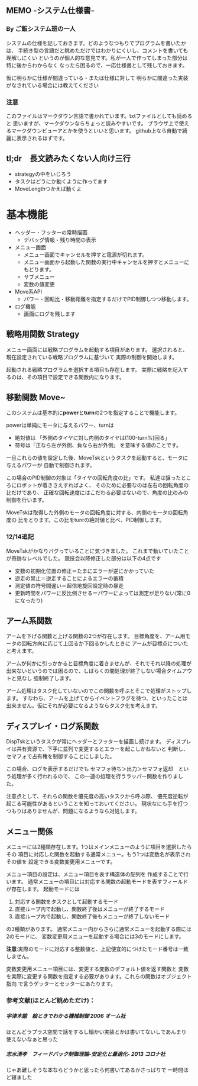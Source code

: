 ## MEMO -システム仕様書-
### By ご飯システム班の一人
システムの仕様を記しておきます。どのようなつもりでプログラムを書いたかは、
手続き型の言語だと眺めただけではわかりにくいし、コメントを書いても理解しにくい
というのが個人的な意見です。私が一人で作ってしまった部分は特に後からわからなく
なったら困るので、一応仕様書として残しておきます。

仮に明らかに仕様が間違っている・または仕様に対して
明らかに間違った実装がなされている場合には教えてください
### 注意
このファイルはマークダウン言語で書かれています。txtファイルとしても読めると
思いますが、マークダウンならちょっと読みやすいです。
ブラウザ上で使えるマークダウンビューアとかを使うといいと思います。
github上なら自動で綺麗に表示されるはずです。


## tl;dr　長文読みたくない人向け三行
+ strategyの中をいじろう
+ タスクはどうにか動くように作ってます
+ MoveLengthつかえば動くよ

# 基本機能
+ ヘッダー・フッターの常時描画
  + デバッグ情報・残り時間の表示
+ メニュー画面
  + メニュー画面でキャンセルを押すと電源が切れます。
  + メニュー画面から起動した関数の実行中キャンセルを押すとメニューにもどります。
  + サブメニュー
  + 変数の値変更
+ Move系API
  + パワー・回転比・移動距離を指定するだけでPID制御しつつ移動します。
+ ログ機能
  + 画面にログを残します

## 戦略用関数 Strategy
メニュー画面には戦略プログラムを起動する項目があります。
選択されると、現在設定されている戦略プログラムに基づいて
実際の制御を開始します。

起動される戦略プログラムを選択する項目も存在します。
実際に戦略を記入するのは、その項目で設定できる関数内になります。

## 移動関数 Move~
このシステムは基本的に**power**と**turn**の2つを指定することで機能します。

powerは単純にモータに与えるパワー、turnは
+ 絶対値は 「外側のタイヤに対し内側のタイヤは(100-turn%)回る」
+ 符号は「正なら左が外側、負なら右が外側」
を意味する値のことです。

一旦これらの値を設定した後、MoveTskというタスクを起動すると、モータに与えるパワーが
自動で制御されます。

この場合のPID制御の対象は「タイヤの回転角度の比」です。
私達は狙ったところにロボットが着きさえすればよく、
そのために必要なのは左右の回転角度の比だけであり、
正確な回転速度にはこだわる必要はないので、角度の比のみの制御を行います。

MoveTskは取得した外側のモータの回転角度に対する、内側のモータの回転角度の
比をとります。この比をtunrの絶対値と比べ、PID制御します。

### 12/14追記　
MoveTskがかなりバグっていることに気づきました。
これまで動いていたことが奇跡なレベルでした。
競技会以降修正した部分は以下の4点です

+ 変数の初期化位置の修正＝たまにエラーが逆にかかっていた
+ 逆走の禁止＝逆走することによるエラーの蓄積
+ 測定値の符号間違い＝超信地旋回設定時の暴走
+ 更新時間をパワーに反比例させる＝パワーによっては測定が足りない(常に0になったり)

## アーム系関数
アームを下げる関数と上げる関数の2つが存在します。
目標角度を、アーム用モータの回転方向に応じて上回るか下回るかしたときに
アームが目標点についたと考えます。

アームが何かに引っかかると目標角度に着きませんが、それでそれ以降の処理が
出来ないというのでは困るので、しばらくの間処理が終了しない場合タイムアウトと見なし
強制終了します。

アーム処理はタスク化していないのでこの関数を呼ぶとそこで処理がストップします。
すなわち、アームを上げてからイベントフラグを待つ、といったことは
出来ません。仮にそれが必要になるようならタスク化を考えます。

## ディスプレイ・ログ系関数
DispTskというタスクが常にヘッダーとフッターを描画し続けます。
ディスプレイは共有資源で、下手に並列で変更するとエラーを起こしかねないと
判断し、セマフォで占有権を制御することにしました。

この場合、ログを表示するだけでも
セマフォ待ち＞出力＞セマフォ返却　という処理が多く行われるので、
この一連の処理を行うラッパー関数を作りました。

注意点として、それらの関数を優先度の高いタスクから呼ぶ際、
優先度逆転が起こる可能性があるということを知っておいてください。
現状なにも手を打つつもりはありませんが、問題になるようなら対処します。

## メニュー関係
メニューには2種類存在します。1つはメインメニューのように項目を選択したらその
項目に対応した関数を起動する通常メニュー。もう1つは変数名が表示されその値を
設定できる変数変更用メニューです。

メニュー項目の設定は、メニュー項目を表す構造体の配列を
作成することで行います。
通常メニューの項目には対応する関数の起動モードを表すフィールドが存在します。
起動モードには
1. 対応する関数をタスクとして起動するモード
2. 直接ループ内で起動し、関数終了後はメニューが終了するモード
3. 直接ループ内で起動し、関数終了後もメニューが終了しないモード

の3種類があります。
通常メニュー内からさらに通常メニューを起動する際には2のモードに、
変数変更用メニューを起動する場合には3のモードにします。

**注意**:実際のモードに対応する整数値と、上記便宜的につけたモード番号は一致しません。

変数変更用メニュー項目には、変更する変数のデフォルト値を返す関数と
変数を実際に変更する関数を指定する必要があります。これらの関数はオブジェクト指向
で言うゲッターとセッターにあたります。

### 参考文献(ほとんど眺めただけ)：
##### 宇津木諭　絵ときでわかる機械制御 2006 オーム社
ほとんどラプラス空間で話をするし細かい実装とかは書いてないしであんまり
使えないなぁと思った
##### 志水清孝　フィードバック制御理論-安定化と最適化- 2013 コロナ社
じゃあ難しそうな本ならどうかと思ったら何書いてあるかさっぱりで
一時間ほど寝ました
